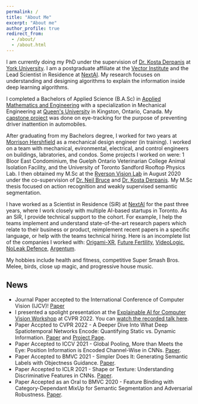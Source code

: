 ```yaml
---
permalink: /
title: "About Me"
excerpt: "About me"
author_profile: true
redirect_from: 
  - /about/
  - /about.html
---
```


I am currently doing my PhD under the supervision of [Dr. Kosta Derpanis](https://cs.ryerson.ca/~kosta/) at [York University](https://www.yorku.ca/). I am a postgraduate affiliate at the [Vector Institute](https://vectorinstitute.ai/) and the Lead Scientist in Residence at [NextAI](https://www.nextcanada.com/next-ai/). My research focuses on understanding and designing algorithms to explain the information inside deep learning algorithms.

I completed a Bachelors of Applied Science (B.A.Sc) in [Applied Mathematics and Engineering](https://www.queensu.ca/mathstat/mthe) with a specialization in Mechanical Engineering at [Queen's University](https://www.queensu.ca/) in Kingston, Ontario, Canada. My [capstone project](https://arxiv.org/abs/1908.08914) was done on eye-tracking for the purpose of preventing driver inattention in automobiles. 

After graduating from my Bachelors degree, I worked for two years at [Morrison Hershfield](https://www.morrisonhershfield.com) as a mechanical design engineer (in training). I worked on a team with mechanical, evironmental, electrical, and control engineers on buildings, labratories, and condos. Some projects I worked on were: 1 Bloor East Condominium, the Guelph Ontario Veterinarian College Animal Isolation Facility, and the University of Toronto Sandford Rooftop Physics Lab. I then obtained my M.Sc at the [Ryerson Vision Lab](https://ryersonvisionlab.github.io/) in August 2020 under the co-supervision of [Dr. Neil Bruce](https://cs.ryerson.ca/~bruce/) and [Dr. Kosta Derpanis](https://cs.ryerson.ca/~kosta/). My M.Sc thesis focused on action recognition and weakly supervised semantic segmentation. 

I have worked as a Scientist in Residence (SiR) at [NextAI](https://www.nextcanada.com/next-ai/) for the past three years, where I work closely with multiple AI-based startups in Toronto. As an SiR, I provide technical support to the cohort. For example, I help the teams implement and understand state-of-the-art research papers which relate to their business or product, reimplement recent papers in a specific language, or help with the teams technical hiring. Here is an incomplete list of the companies I worked with: [Origami-XR](https://www.origami-xr.com/), [Future Fertility](https://futurefertility.com/), [VideoLogic](https://www.videologic.io/), [NoLeak Defence](https://www.noleak.io/), [Argentum](https://www.argentum.ai/).

My hobbies include health and fitness, competitive Super Smash Bros. Melee, birds, close up magic, and progressive house music.


## News

- Journal Paper accepted to the International Conference of Computer Vision (IJCV)! [Paper](https://arxiv.org/abs/2108.09929)
- I presented a spolight presentation at the [Explainable AI for Computer Vision Workshop](https://xai4cv.github.io/workshop) at CVPR 2022. You can [watch the recorded talk here](https://www.youtube.com/watch?v=gpnmRG4aMHw&ab_channel=mkowal2).
- Paper Accpted to CVPR 2022 - A Deeper Dive Into What Deep Spatiotemporal Networks Encode: Quantifying Static vs. Dynamic Information. [Paper](https://arxiv.org/abs/2206.02846) and [Project Page](https://yorkucvil.github.io/Static-Dynamic-Interpretability/).
- Paper Accepted to ICCV 2021 - Global Pooling, More than Meets the Eye: Position Information is Encoded Channel-Wise in CNNs. [Paper](https://arxiv.org/abs/2108.07884).
- Paper Accepted to BMVC 2021 - Simpler Does It: Generating Semantic Labels with Objectness Guidance. [Paper](https://arxiv.org/abs/2110.10335).
- Paper Accepted to ICLR 2021 - Shape or Texture: Understanding Discriminative Features in CNNs. [Paper](https://arxiv.org/abs/2101.11604).
- Paper Accepted as an Oral to BMVC 2020 - Feature Binding with Category-Dependant MixUp for Semantic Segmentation and Adversarial Robustness. [Paper](https://arxiv.org/abs/2008.05667).
